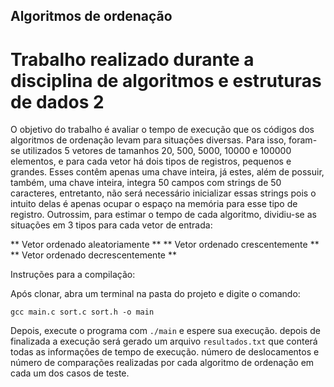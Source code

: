 ## Algoritmos de ordenação
# Trabalho realizado durante a disciplina de algoritmos e estruturas de dados 2

O objetivo do trabalho é avaliar o tempo de execução que os códigos dos algoritmos de ordenação levam para situações diversas. Para isso, foram-se utilizados 5 vetores de tamanhos 20, 500, 5000, 10000 e 100000 elementos, e para cada vetor há dois tipos de registros, pequenos e grandes. Esses contêm apenas uma chave inteira, já estes, além de possuir, também, uma chave inteira, integra 50 campos com strings de 50 caracteres, entretanto, não será necessário inicializar essas strings pois o intuito delas é apenas ocupar o espaço na memória para esse tipo de registro.
Outrossim, para estimar o tempo de cada algoritmo, dividiu-se as situações em 3 tipos para cada vetor de entrada:


** Vetor ordenado aleatoriamente **
** Vetor ordenado crescentemente **
** Vetor ordenado decrescentemente **


Instruções para a compilação:

Após clonar, abra um terminal na pasta do projeto e digite o comando:

```gcc main.c sort.c sort.h -o main```

Depois, execute o programa com `./main` e espere sua execução. depois de finalizada a execução será gerado um arquivo `resultados.txt` que conterá todas as informações de tempo de execução. número de deslocamentos e número de comparações realizadas por cada algoritmo de ordenação em cada um dos casos de teste.
